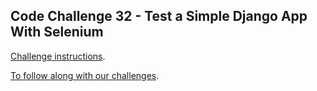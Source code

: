 ## Code Challenge 32 - Test a Simple Django App With Selenium

[Challenge instructions](https://pybit.es/articles/codechallenge32/).

[To follow along with our challenges](https://github.com/pybites/challenges/blob/master/INSTALL.md).

